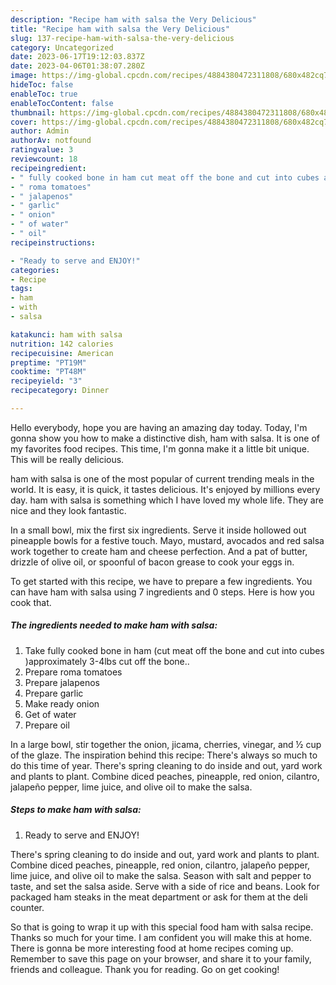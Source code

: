 ```yaml
---
description: "Recipe ham with salsa the Very Delicious"
title: "Recipe ham with salsa the Very Delicious"
slug: 137-recipe-ham-with-salsa-the-very-delicious
category: Uncategorized
date: 2023-06-17T19:12:03.837Z
date: 2023-04-06T01:38:07.280Z
image: https://img-global.cpcdn.com/recipes/4884380472311808/680x482cq70/ham-with-salsa-recipe-main-photo.jpg
hideToc: false
enableToc: true
enableTocContent: false
thumbnail: https://img-global.cpcdn.com/recipes/4884380472311808/680x482cq70/ham-with-salsa-recipe-main-photo.jpg
cover: https://img-global.cpcdn.com/recipes/4884380472311808/680x482cq70/ham-with-salsa-recipe-main-photo.jpg
author: Admin
authorAv: notfound
ratingvalue: 3
reviewcount: 18
recipeingredient:
- " fully cooked bone in ham cut meat off the bone and cut into cubes approximately 34lbs cut off the bone"
- " roma tomatoes"
- " jalapenos"
- " garlic"
- " onion"
- " of water"
- " oil"
recipeinstructions:

- "Ready to serve and ENJOY!"
categories:
- Recipe
tags:
- ham
- with
- salsa

katakunci: ham with salsa 
nutrition: 142 calories
recipecuisine: American
preptime: "PT19M"
cooktime: "PT48M"
recipeyield: "3"
recipecategory: Dinner

---
```



Hello everybody, hope you are having an amazing day today. Today, I'm gonna show you how to make a distinctive dish, ham with salsa. It is one of my favorites food recipes. This time, I'm gonna make it a little bit unique. This will be really delicious.

ham with salsa is one of the most popular of current trending meals in the world. It is easy, it is quick, it tastes delicious. It's enjoyed by millions every day. ham with salsa is something which I have loved my whole life. They are nice and they look fantastic.

In a small bowl, mix the first six ingredients. Serve it inside hollowed out pineapple bowls for a festive touch. Mayo, mustard, avocados and red salsa work together to create ham and cheese perfection. And a pat of butter, drizzle of olive oil, or spoonful of bacon grease to cook your eggs in.


To get started with this recipe, we have to prepare a few ingredients. You can have ham with salsa using 7 ingredients and 0 steps. Here is how you cook that.

<!--inarticleads1-->

##### The ingredients needed to make ham with salsa:

1. Take  fully cooked bone in ham (cut meat off the bone and cut into cubes )approximately 3-4lbs cut off the bone..
1. Prepare  roma tomatoes
1. Prepare  jalapenos
1. Prepare  garlic
1. Make ready  onion
1. Get  of water
1. Prepare  oil


In a large bowl, stir together the onion, jicama, cherries, vinegar, and ½ cup of the glaze. The inspiration behind this recipe: There&#39;s always so much to do this time of year. There&#39;s spring cleaning to do inside and out, yard work and plants to plant. Combine diced peaches, pineapple, red onion, cilantro, jalapeño pepper, lime juice, and olive oil to make the salsa. 

<!--inarticleads2-->

##### Steps to make ham with salsa:


1. Ready to serve and ENJOY!

There&#39;s spring cleaning to do inside and out, yard work and plants to plant. Combine diced peaches, pineapple, red onion, cilantro, jalapeño pepper, lime juice, and olive oil to make the salsa. Season with salt and pepper to taste, and set the salsa aside. Serve with a side of rice and beans. Look for packaged ham steaks in the meat department or ask for them at the deli counter. 

So that is going to wrap it up with this special food ham with salsa recipe. Thanks so much for your time. I am confident you will make this at home. There is gonna be more interesting food at home recipes coming up. Remember to save this page on your browser, and share it to your family, friends and colleague. Thank you for reading. Go on get cooking!
